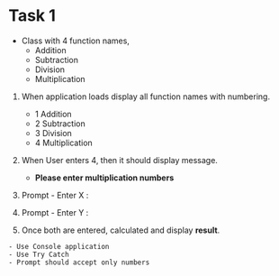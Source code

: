  Task 1
 =======

* Class with 4 function names, 
  * Addition
  * Subtraction
  * Division
  * Multiplication

1. When application loads display all function names with numbering.
   * 1 Addition
   * 2 Subtraction
   * 3 Division
   * 4 Multiplication


2. When User enters 4, then it should display message.
    * **Please enter multiplication numbers**
    
3. Prompt - Enter X :

4. Prompt - Enter Y :

5. Once both are entered, calculated and display **result**.

```
- Use Console application
- Use Try Catch
- Prompt should accept only numbers
```
